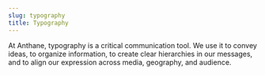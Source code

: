 ```yaml
---
slug: typography
title: Typography
---
```


At Anthane, typography is a critical communication tool. We use it to convey ideas, to organize information, to create clear hierarchies in our messages, and to align our expression across media, geography, and audience.

